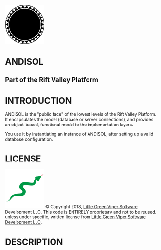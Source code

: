 ![HISSSSS!](icon.png)

ANDISOL
=======
Part of the Rift Valley Platform
--------------------------------

INTRODUCTION
============
ANDISOL is the "public face" of the lowest levels of the Rift Valley Platform. It encapsulates the model (database or server connections), and provides an object-based, functional model to the implementation layers.

You use it by instantiating an instance of ANDISOL, after setting up a valid database configuration.

LICENSE
=======

![Little Green Viper Software Development LLC](spec/viper.png)
© Copyright 2018, [Little Green Viper Software Development LLC](https://littlegreenviper.com).
This code is ENTIRELY proprietary and not to be reused, unless under specific, written license from [Little Green Viper Software Development LLC](https://littlegreenviper.com).

DESCRIPTION
===========
